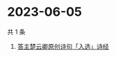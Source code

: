 # 2023-06-05

共 1 条

<!-- BEGIN ZHIHUSEARCH -->
<!-- 最后更新时间 Mon Jun 05 2023 10:48:08 GMT+0800 (China Standard Time) -->
1. [答主楚云卿原创诗句「入选」诗经](https://www.zhihu.com/search?q=答主楚云卿原创诗句「入选」诗经)
<!-- END ZHIHUSEARCH -->

